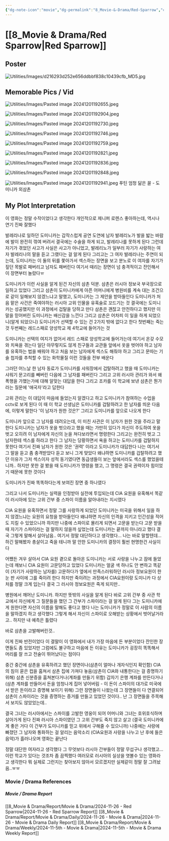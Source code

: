 ```yaml
---
{"dg-note-icon":"movie","dg-permalink":"8_Movie-&-Drama/Red-Sparrow","created-date":"2024-11-30 8:20:56 am","date":"2024-11-26","type":"movie","tags":["movie","entertainment"],"aliases":null,"poster":"https://m.media-amazon.com/images/M/MV5BMTA3MDkxOTc4NDdeQTJeQWpwZ15BbWU4MDAxNzgyNTQz._V1_SX300.jpg","imdbId":"tt2873282","scoreImdb":"6.6","length":"140 min","genre":"Action, Drama, Thriller","year":"2018","cast":"Jennifer Lawrence, Joel Edgerton, Matthias Schoenaerts","director":"Francis Lawrence","plot":"Prima ballerina Dominika Egorova turns dangerous Sparrow.","rating":"⭐⭐⭐⭐⭐⭐⭐⭐","dg-publish":true,"permalink":"/8_Movie-&-Drama/Red-Sparrow/","dgPassFrontmatter":true,"noteIcon":"movie"}
---
```



# [[8_Movie & Drama/Red Sparrow\|Red Sparrow]]
## Poster
![Utilities/Images/d216293d252e656ddbbf838c10439cfb_MD5.jpg](/img/user/Utilities/Images/d216293d252e656ddbbf838c10439cfb_MD5.jpg)
## Memorable Pics / Vid
![Utilities/Images/Pasted image 20241201192655.jpeg](/img/user/Utilities/Images/Pasted%20image%2020241201192655.jpeg)

![Utilities/Images/Pasted image 20241201192904.jpeg](/img/user/Utilities/Images/Pasted%20image%2020241201192904.jpeg)

![Utilities/Images/Pasted image 20241201192730.jpeg](/img/user/Utilities/Images/Pasted%20image%2020241201192730.jpeg)

![Utilities/Images/Pasted image 20241201192746.jpeg](/img/user/Utilities/Images/Pasted%20image%2020241201192746.jpeg)

![Utilities/Images/Pasted image 20241201192759.jpeg](/img/user/Utilities/Images/Pasted%20image%2020241201192759.jpeg)

![Utilities/Images/Pasted image 20241201192821.jpeg](/img/user/Utilities/Images/Pasted%20image%2020241201192821.jpeg)

![Utilities/Images/Pasted image 20241201192836.jpeg](/img/user/Utilities/Images/Pasted%20image%2020241201192836.jpeg)

![Utilities/Images/Pasted image 20241201192848.jpeg](/img/user/Utilities/Images/Pasted%20image%2020241201192848.jpeg)

![Utilities/Images/Pasted image 20241201192941.jpeg](/img/user/Utilities/Images/Pasted%20image%2020241201192941.jpeg)
푸틴 엄청 닮은 꼴 - 도미니카 외삼촌
## My Plot Interpretation 
이 영화는 정말 수작이었다고 생각한다
개인적으로 제니퍼 로렌스 좋아하는데, 역시나 연기 진짜 잘했다

발레리나로 일하던 도미니카는 갑작스럽게 공연 도연에 남자 발레리노가 발을 밟는 바람에 발이 완전히 꺾여 버려서 결국에는 수술을 하게 되고, 발레리나를 못하게 된다
그런데 자기가 겪었던 사고가 사실은 사고가 아니었고, 발레리노가 일부러 자기가 사랑하는 여자 발레리나의 말을 듣고 그랬다는 걸 알게 된다
그리고는 그 여자 발레리나는 주연이 되는데, 도미니카는 이 둘의 뒤를 쫓아가서 섹스하는 장면을 보고 분노로 이 여자를 자기가 짚던 목발로 패버리고 남자도 패버린다
여기서 때리는 장면이 넘 충격적이고 잔인해서 이 장면부터 놀랐다ㅠ

도미니카가 이런 사실을 알게 된건 자신의 삼촌 덕분.
삼촌은 러시아 정보국 부국장으로 일하고 있었다
그리고 삼촌이 도미니카에게 아픈 어머니에게 병원비를 계속 대는 조건으로 같이 일해보지 않겠느냐고 말했고, 도미니카는 그 제안을 받아들인다
도미니카가 처음 맡은 사건은 죽여야하는 러시아 고위 인물을 유혹술로 꼬드기는 것
결국에는 도미니카는 성공했지만 이 과정에서 겁탈을 당하고 만다 
삼촌은 괜찮고 안전하다고 했지만 이 말을 믿어버린 도미니카는 배신감을 느낀다
그리고 삼촌은 어차피 이 일을 하게 되었으니(알게 되었으니) 도미니카가 선택할 수 있는 건 2가지 밖에 없다고 한다
첫번째는 죽는 것
두번째는 레드스패로 양성학교 제 4학교에 들어가는 것

도미니카는 선택의 여지가 없어서 레드 스패로 양성학교에 들어가는데 여기서 온갖 수모와 치욕을 겪는다
일단 아무렇지도 않게 친구들과 교관들 앞에서 옷을 벗어야 하고 
남자를 유혹하는 법을 배워야 하고
처음 보는 남자에게 섹스도 해줘야 하고
그리고 문따는 기술
첩자를 추척할 수 있는 화학물질 이런 것들을 전부 배운다

그러던 어느날 한 남자 동료가 도미니카를 샤워장에서 겁탈하려고 했을 때 도미니카는 샤워기 문고리를 빼버린 다음에 그 남자를 패버린다
그리고 고위 러시아 관리가 와서 왜 폭행을 가했는가에 대해 알맞는 대답을 한다
그리고 조카를 이 학교에 보낸 삼촌은 뭔가 라는 질문에
'애국자'라고 답한다

고위 관리는 이 대답이 마음에 들었는지 알겠다고 하고 도미니카가 참여하는 수업을 cctv로 보게 된다
이 때 이 학교 선생님은 도미니카를 겁탈하려고 한 남자를 띄운 다음에, 이렇게 말한다
'이 남자가 원한 것은?'
그리고 도미니카를 앞으로 나오게 한다

도미니카 앞으로 그 남자를 데려오는데, 이 미친 사관은 이 남자가 원한 것을 주라고 말한다
도미니카는 남자가 옷을 벗으라고 했을 때는 가만히 있다가 자신이 주도하여 옷을 벗고 오히려 이 남자에게 자신의 눈을 쳐다보라면서 명령한다
그리고는 완전히 벗고 그 남자한테 섹스를 하라고 한다
그 남자는 당황하면서 욕을 하고는 도미니카를 겁탈하지 못한다
여기서 진짜 남자가 원한 것은 '권력' 이라고 도미니카가 대답한다
나는 여기서 그 말을 듣고 좀 충격받았다
듣고 보니 그게 맞았다
왜냐하면 도미니카를 겁탈하려고 했던 이유가 그저 섹스이자 성적 동기였다면 동급생들이 보는 앞에서라도 섹스를 했었을테니까..
하지만 못한 걸 봤을 때 도미니카가 명령을 했고, 그 명령은 결국 권력이자 힘이었기 때문에 못한 것이다

도미니카가 진짜 똑똑하다는게 보여진 장면 중 하나였다

그리고 나서 도미니카는 실력을 인정받아 실전에 투입되는데
CIA 요원을 유혹해서 똑같이 러시아에 있는 고위 간부 중 스파이 이름을 알아내라는 지시였다

CIA 요원을 유혹하면서 정말 그를 사랑하게 되었던 도미니카는 미국을 위해서 일을 하지 않겠느냐는 요원의 요청을 받아들인다 
왜냐하면 자신의 인격을 지키고 인간성을 적어도 지킬 수 있었으니까
하지만 나중에 스파이로 몰리게 되면서 고문을 받는다
고문 받을 때 자기가 스파이라는 걸 말하지 않을까 싶었는데 도미니카는 끝까지 아니라고 했다
결국 그렇게 말해서 살아남음..
여기서 정말 대단하다고 생각했다...
나는 바로 말할텐데...
하긴 말해봤자 총살이고 죽을 테니까 말 안한 도미니카의 결정이 훨씬 현명한건 사실이다

어쨌든 겨우 살아서 CIA 요원 곁으로 돌아온 도미니카는 서로 사랑을 나누고 잠에 들었는데
깨보니 CIA 요원이 고문당하고 있었다
도미니카는 얼굴 색 하나도 안 변하고 똑같이 (자기가 사랑하는 남자를) 고문하다가 옆에서 만족스러워하던 러시아 정보요원이 한눈 판 사이에 그를 죽이려 한다
하지만 죽이려는 과정에서 CIA요원이랑 도미니카 다 상처를 정말 크게 입는다
결국 그 러시아 정보요원은 죽게 되지만..

병원에서 깨어난 도미니카.
하지만 뜻밖의 사실을 알게 된다
바로 고위 간부 중 사관 학교에서 자신에게 그 질문들을 했던 그 간부가 스파이라는 걸 알게 된다
그는 도미니카에게 원한다면 자신의 이름을 말해도 좋다고 했다
나는 도미니카가 정말로 이 사람의 이름을 말하겠지 하고 생각했다
그렇게 해서 자신이 스파이로 오해받는 상황에서 벗어날거라고..
하지만 내 예측은 틀렸다

바로 삼촌을 고발해버린것..

이게 진짜 반전이었다
이 결말이 이 영화에서 내가 가장 마음에 든 부분이었다
잔인한 장면들도 좀 있었지만 그럼에도 불구하고 마음에 든 이유는 
도미니카가 굉장히 똑똑해서 머리를 잘 쓰고 전술이 뛰어났다는 점이다

중간 중간에 
삼촌을 유혹하려고 했던 장면이나(삼촌이 얼마나 개자식인지 확인함)
CIA 의 침이 묻은 컵을 훔쳐서 삼촌 집에 가져다 놓음(삼촌이 CIA와 내통한다는 걸 증명하기 위해)
삼촌 신분증을 훔쳐본다거나(계좌를 만들기 위함)
갑자기 은행 계좌를 만든다거나(삼촌 계좌를 만들어서 돈을 엄청나게 집어 넣어버림 - 이 돈이 스파이의 대가로 미국에서 받은 돈이라고 증명해 보이기 위해) 
그런 장면들이 나왔는데
그 장면들이 다 연결되어 삼촌이 스파이라는 것을 증명하는 증거를 만들고 있었던 것이다..
난 그 장면들을 주목해서 보지도 않았었는데..

결국 그녀는 러시아에서는 스파이를 고발한 영웅이 되어 어머니와 그녀는 호위호식하며 살아가게 된다
진짜 러시아 스파이였던 그 고위 간부도 죽지 않고 살고 (결국 도미니카에게 좋은 거다 이 간부가 도미니카를 믿고 위에서 구해줄 수 있으니까)
나중에는 사랑에 빠졌던 그 남자와 통화하는 걸 알리는 음악소리 (CIA요원과 사랑을 나누고 난 후에 들은 음악)가 흘러나오며 영화는 끝난다

정말 대단한 여자라고 생각했다
그 무엇보다 러시아 간부들이 정말 무섭구나 생각했고...
이런 학교가 있다는 것조차 좀 끔찍했다
여러모로 러시아의 실상을 엿볼수 있는 영화라고 생각한다
뭐 실제로 그런지는 찾아보지 않아서 모르겠지만
실제같이 정말 잘 그려놨음..ㅠㅠ








### Movie / Drama References
##### Movie / Drama Report
[[8_Movie & Drama/Report/Movie & Drama/2024-11-26 - Red Sparrow\|2024-11-26 - Red Sparrow Report]]
[[8_Movie & Drama/Report/Movie & Drama/Daily/2024-11-26 - Movie & Drama\|2024-11-26 - Movie & Drama Daily Report]]
[[8_Movie & Drama/Report/Movie & Drama/Weekly/2024-11-5th - Movie & Drama\|2024-11-5th - Movie & Drama Weekly Report]]


